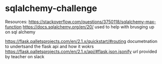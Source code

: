 # sqlalchemy-challenge

Resources:
https://stackoverflow.com/questions/3750118/sqlalchemy-max-function 
https://docs.sqlalchemy.org/en/20/ used to help with brusging up on sql alchemy

https://flask.palletsprojects.com/en/2.1.x/quickstart/#routing documetnation to undertsand the flask api and how it wokrs
https://flask.palletsprojects.com/en/2.1.x/api/#flask.json.jsonify  url provided by teacher on slack
